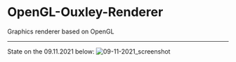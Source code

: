 # OpenGL-Ouxley-Renderer
 Graphics renderer based on OpenGL

___
State on the 09.11.2021 below:
![09-11-2021_screenshot](https://user-images.githubusercontent.com/72666145/140843957-31635a63-5481-47c0-8a5e-4ce95d53b4e0.png)
